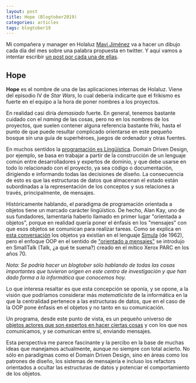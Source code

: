 ```yaml
---
layout: post
title: Hope (Blogtober2019)
categories: articles
tags: blogtober19
---
```


Mi compañera y manager en Holaluz [Mavi Jiménez](https://twitter.com/Linkita) va a hacer un dibujo cada día del mes sobre una palabra propuesta en twitter. Y aquí vamos a intentar escribir [un post por cada una de ellas](https://franiglesias.github.io/blogtober19-status/).


## Hope

**Hope** es el nombre de una de las aplicaciones internas de Holaluz. Viene del episodio IV de *Star Wars*, lo cual debería indicarte que el frikismo es fuerte en el equipo a la hora de poner nombres a los proyectos.

En realidad casi diría *demasiado* fuerte. En general, tenemos bastante cuidado con el *naming* de las cosas, pero no en los nombres de los proyectos, que suelen contener alguna referencia bastante friki, hasta el punto de que puede resultar complicado orientarse en este pequeño bosque sin una guía de superhéroes, juegos de ordenador y otras fuentes.

En muchos sentidos la [programación es Lingüística](http://verraes.net/2014/01/domain-driven-design-is-linguistic/). Domain Driven Design, por ejemplo, se basa en trabajar a partir de la construcción de un lenguaje común entre desarrolladores y expertos de dominio, y que debe usarse en todo lo relacionado con el proyecto, ya sea código o documentación, dirigiendo e informando todas las decisiones de diseño. La consecuencia de esto es que las estructuras de datos que almacenan el estado están subordinadas a la representación de los conceptos y sus relaciones a través, principalmente, de mensajes.

Históricamente hablando, el paradigma de programación orientada a objetos tiene un marcado carácter lingüístico. De hecho, Alan Kay, uno de sus fundadores, lamentaría haberlo llamado en primer lugar "orientada a objetos", porque en realidad quería poner el énfasis en los "mensajes" con que esos objetos se comunican para realizar tareas. Como se explica en [esta conversación](http://www.purl.org/stefan_ram/pub/doc_kay_oop_en) los objetos ya existían en el lenguaje [Simula](http://staff.um.edu.mt/jskl1/talk.html) (de 1962), pero el enfoque OOP en el sentido de ["orientado a mensajes"](http://lists.squeakfoundation.org/pipermail/squeak-dev/1998-October/017019.html) se introdujo en SmallTalk (Talk, ¿a qué te suena?) creado en el mítico Xerox PARC en los años 70.

*Nota: Se podría hacer un blogtober sólo hablando de todas las cosas importantes que tuvieron origen en este centro de investigación y que han dado forma a la informática que conocemos hoy.*

Lo que interesa resaltar es que esta concepción se oponía, y se opone, a la visión que podríamos considerar más *matematicista* de la informática en la que la centralidad pertenece a las estructuras de datos, que en el caso de la OOP pone énfasis en el objetos y no tanto en su comunicación.

Un programa, desde este punto de vista, es un pequeño universo de [objetos actores que son expertos en hacer ciertas cosas](https://ovid.github.io/articles/alan-kay-and-oo-programming.html) y con los que nos comunicamos, y se comunican entre sí, enviando mensajes.

Esta perspectiva me parece fascinante y la percibo en la base de muchas ideas que manejamos actualmente, aunque no siempre con total acierto. No sólo en paradigmas como el Domain Driven Design, sino en áreas como los patrones de diseño, los sistemas de mensajería e incluso los refactors orientados a ocultar las estructuras de datos y potenciar el comportamiento de los objetos. 





